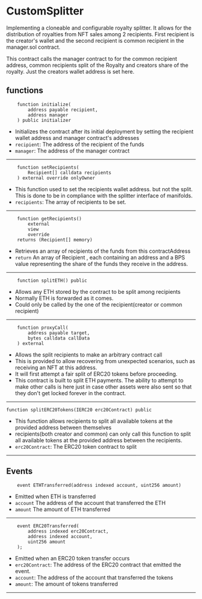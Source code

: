 # CustomSplitter

Implementing a cloneable and configurable royalty splitter. It allows for the distribution of royalties from NFT sales among 2 recipients. First recipient is the creator's wallet and the second recipient is common recipient in the manager.sol contract.

This contract calls the manager contract to for the common recipient address, common recipients split of the Royalty and creators share of the royalty. Just the creators wallet address is set here.

## functions

```Solidity
    function initialize(
        address payable recipient,
        address manager
    ) public initializer
```

- Initializes the contract after its initial deployment by setting the recipient wallet address and manager contract's addresses
- `recipient`: The address of the recipient of the funds
- `manager`: The address of the manager contract

---

```Solidity
    function setRecipients(
        Recipient[] calldata recipients
    ) external override onlyOwner
```

- This function used to set the recipients wallet address. but not the split. This is done to be in compliance with the splitter interface of manifolds.
- `recipients`: The array of recipients to be set.

---

```Solidity
    function getRecipients()
        external
        view
        override
    returns (Recipient[] memory)
```

- Retrieves an array of recipients of the funds from this contractAddress
- `return` An array of Recipient , each containing an address and a BPS value representing the share of the funds they receive in the address.

---

```Solidity
    function splitETH() public
```

- Allows any ETH stored by the contract to be split among recipients
- Normally ETH is forwarded as it comes.
- Could only be called by the one of the recipient(creator or common recipient)

---

```Solidity
    function proxyCall(
        address payable target,
        bytes calldata callData
    ) external
```

- Allows the split recipients to make an arbitrary contract call
- This is provided to allow recovering from unexpected scenarios, such as receiving an NFT at this address.
- It will first attempt a fair split of ERC20 tokens before proceeding.
- This contract is built to split ETH payments. The ability to attempt to make other calls is here just in case other assets were also sent so that they don't get locked forever in the contract.

---

```Solidity
function splitERC20Tokens(IERC20 erc20Contract) public
```

- This function allows recipients to split all available tokens at the provided address between themselves
- recipients(both creator and common) can only call this function to split all available tokens at the provided address between the recipients.
- `erc20Contract`: The ERC20 token contract to split

---

## Events

```Solidity
    event ETHTransferred(address indexed account, uint256 amount)
```

- Emitted when ETH is transferred
- `account` The address of the account that transferred the ETH
- `amount` The amount of ETH transferred

---

```Solidity
    event ERC20Transferred(
        address indexed erc20Contract,
        address indexed account,
        uint256 amount
    );
```

- Emitted when an ERC20 token transfer occurs
- `erc20Contract`: The address of the ERC20 contract that emitted the event.
- `account`: The address of the account that transferred the tokens
- `amount`: The amount of tokens transferred

---
